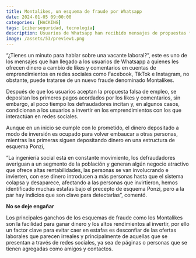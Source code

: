 ```yaml
---
title: Montalikes, un esquema de fraude por Whatsapp
date: 2024-01-05 09:00:00 
categories: [HACKING]
tags: [ciberseguridad, tecnología]
description: Usuarios de Whatsapp han recibido mensajes de propuestas falsas de trabajo en los que pueden recibir dinero por generar interacciones en redes sociales
image: /assets/53/preview1.png
---
```


“¿Tienes un minuto para hablar sobre una vacante laboral?”, este es uno de los mensajes que han llegado a los usuarios de Whatsapp a quienes les ofrecen dinero a cambio de likes y comentarios en cuentas de emprendimientos en redes sociales como Facebook, TikTok e Instagram, no obstante, puede tratarse de un nuevo fraude denominado Montalikes.

Después de que los usuarios aceptan la propuesta falsa de empleo, se depositan los primeros pagos acordados por los likes y comentarios, sin embargo, al poco tiempo los defraudadores incitan y, en algunos casos, condicionan a los usuarios a invertir en los emprendimientos con los que interactúan en redes sociales.

Aunque en un inicio se cumple con lo prometido, el dinero depositado a modo de inversión es ocupado para volver embaucar a otras personas, mientras las primeras siguen depositando dinero en una estructura de esquema Ponzi,

“La ingeniería social está en constante movimiento, los defraudadores averiguan a un segmento de la población y generan algún negocio atractivo que ofrece altas rentabilidades, las personas se van involucrando e invierten, con ese dinero introducen a más personas hasta que el sistema colapsa y desaparece, afectando a las personas que invirtieron, hemos identificado muchas estafas bajo el precepto de esquema Ponzi, pero a la par hay indicios que son clave para detectarlas”, comentó.

**No se deje engañar**

Los principales ganchos de los esquemas de fraude como los Montalikes son la facilidad para ganar dinero y los altos rendimientos al invertir, por ello un factor clave para evitar caer en estafas es desconfiar de las ofertas laborales que parecen irreales y principalmente de aquellas que se presentan a través de redes sociales, ya sea de páginas o personas que se tienen agregadas como amigos y contactos.

